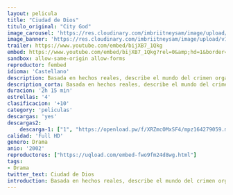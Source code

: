 ```yaml
---
layout: pelicula
title: "Ciudad de Dios"
titulo_original: "City God"
image_carousel: 'https://res.cloudinary.com/imbriitneysam/image/upload/v1547753430/ciudad-dios-poster-min.jpg'
image_banner: 'https://res.cloudinary.com/imbriitneysam/image/upload/v1547753432/dios-ciudad-banner-min.jpg'
trailer: https://www.youtube.com/embed/bijXB7_1Qkg
embed: https://www.youtube.com/embed/bijXB7_1Qkg?rel=0&amp;hd=1&border=0&wmode=opaque&enablejsapi=1&modestbranding=1&controls=1&showinfo=1
sandbox: allow-same-origin allow-forms
reproductor: fembed
idioma: 'Castellano'
description: Basada en hechos reales, describe el mundo del crimen organizado en Cidade de Deus, un suburbio de Río de Janeiro, desde finales de los sesenta hasta principios de los ochenta, época durante la cual el tráfico de drogas y la violencia impusieron su ley en las favelas. A finales de los sesenta, Buscapé, un niño de 11 años tímido y sensible, observa a los niños duros de su barrio, sus robos, sus peleas, sus enfrentamientos diarios con la policía. Pero él sabe muy bien lo que quiere ser si consigue sobrevivir, fotógrafo. Dadinho, un niño de su edad que se traslada al barrio, sueña con ser el criminal más peligroso de Río de Janeiro y empieza su aprendizaje haciendo recados para los delincuentes locales. Admira a Cabeleira y su pandilla, que se dedican a atracar los camiones del gas. Un día Cabeleira le da a Dadinho la oportunidad de cometer su primer asesinato.
description_corta: Basada en hechos reales, describe el mundo del crimen organizado en Cidade de Deus, un suburbio de Río de Janeiro, desde finales de los sesenta hasta principios de los ochenta, época durante la cual el tráfico de drogas y la violencia impusieron su ley en las favelas. A finales de..
duracion: '2h 15 min'
estrellas: '4'
clasificacion: '+10'
category: 'peliculas'
descargas: 'yes'
descargas2:
    descarga-1: ["1", "https://openload.pw/f/XRZmcOMxSF4/mpz164279059.mp4/", "https://www.google.com/s2/favicons?domain=openload.co","OpenLoad","https://res.cloudinary.com/imbriitneysam/image/upload/v1541473684/mexico.png", "Latino", "Full HD"]
calidad: 'Full HD'
genero: Drama
anio: '2002'
reproductores: ["https://uqload.com/embed-fwo9fm24d8wg.html"]
tags:
- Drama
twitter_text: Ciudad de Dios
introduction: Basada en hechos reales, describe el mundo del crimen organizado en Cidade de Deus, un suburbio de Río de Janeiro, desde finales de los sesenta hasta principios de los ochenta, época durante la cual el tráfico de drogas y la violencia impusieron su ley en las favelas. A finales de 
---
```


 







